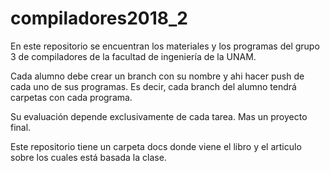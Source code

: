 # compiladores2018_2
En este repositorio se encuentran los materiales y los programas del grupo 3 de compiladores de la facultad de ingeniería de la UNAM.

Cada alumno debe crear un branch con su nombre y ahi hacer push de cada uno de sus programas.
Es decir, cada branch del alumno tendrá carpetas con cada programa.

Su evaluación depende exclusivamente de cada tarea. Mas un proyecto final.

Este repositorio tiene un carpeta docs donde viene el libro y el articulo sobre los cuales está basada la clase.
